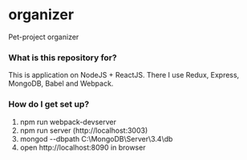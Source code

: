 # organizer
Pet-project organizer

### What is this repository for? ###

This is application on NodeJS + ReactJS.
There I use Redux, Express, MongoDB, Babel and Webpack.

### How do I get set up? ###

1. npm run webpack-devserver
2. npm run server (http://localhost:3003)
3. mongod --dbpath C:\MongoDB\Server\3.4\db
4. open http://localhost:8090 in browser
